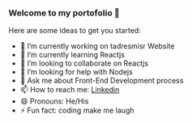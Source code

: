 ### Welcome to my portofolio 👋


Here are some ideas to get you started:

- 🔭 I’m currently working on tadresmisr Website
- 🌱 I’m currently learning Reactjs
- 👯 I’m looking to collaborate on Reactjs
- 🤔 I’m looking for help with Nodejs
- 💬 Ask me about Front-End Development process
- 📫 How to reach me: [Linkedin](https://www.linkedin.com/in/anas-tariq-15b569113/)
- 😄 Pronouns: He/His
- ⚡ Fun fact: coding make me laugh


